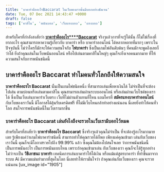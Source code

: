 ```yaml
---
title: 'บาคาร่าคืออะไรBaccarat ในเว็บของเรานั้นมีบอกอย่างชัดเจน'
date: Tue, 07 Dec 2021 14:43:47 +0000
draft: false
tags: ['คาสิโน', 'พนันบอล', 'เว็บแทงบอล', 'แทงบอล']
---
```


สำหรับใครที่กำลังสงสัยว่า [**บาคาร่าคืออะไร****Baccarat**](/archives/) จริงๆแล้วการที่จะรู้ได้นั้น ก็ไม่ใช่เรื่องที่ยากอะไร คุณสามารถหาความรู้เกี่ยวกับ บาคาร่า หรือ บาคาร่าออนไลน์ ได้หลากหลายที่มากๆ เพราะในปัจจุบันนี้ ไม่ว่าใครก็มักจะให้ความสนใจกับ **ไพ่บาคาร่า** ซึ่งเป็นเกมไพ่อันดับต้นๆ ที่คนมักจะพูดถึงเลยก็ว่าได้ ยิ่งถ้าคุณเล่นในเว็บพนันออนไลน์ หรือไปเล่นตามคาสิโนใหญ่ๆ คุณก็จะยิ่งเจอคนมากมาย ที่ให้ความสนใจกับการพนันชนิดนี้

**บาคาร่าคืออะไร Baccarat** **ทำไมคนทั่วโลกถึงให้ความสนใจ**
-----------------------------------------------------------

**บาคาร่าคืออะรไร Baccarat** นั้นเป็นเกมไพ่ชนิดหนึ่ง ที่สามารถเล่นเพื่อหาเงินได้ ไม่จำเป็นที่จะต้องไปเล่น ตามบ่อนหรือเล่นตามคาสิโน คุณสามารถเล่นผ่านระบบออนไลน์ หรือเล่นผ่านเว็บไซต์ของเราได้ ซึ่งเป็นเว็บเล่นบาคาร่าเว็บตรง เว็บที่ไม่ผ่านตัวแทนที่ไหน แถมใครที่ **สมัครแทงบาคาร่าออนไลน์** กับเว็บของเราวันนี้ มีโอกาสได้ลุ้นรับเครดิตฟรี ที่ไม่มีเว็บไหนกล้าทำอย่างแน่นอน นี่เลยยิ่งทำให้คนทั่วโลก สนใจการพนันชนิดนี้ในเว็บเรามากขึ้น

### **บาคาร่าคืออะไร Baccarat** **เล่นยังไงถึงจะรวยในเว็บเรามีบอกไว้หมด**

สำหรับใครที่สงสัยว่า **บาคาร่าคืออะไร** **Baccarat** ซึ่งจริงๆแล้วคุณไม่จำเป็น ที่จะต้องรู้อะไรมากมายเลย รู้เพียงแค่ว่าเกมไพ่บาคาร่าชนิดนี้ สามารถทำให้คุณรวยได้ก็พอ เพียงแค่คุณเข้ามา เล่นกับเว็บของเราวันนี้ คุณก็จะมีโอกาสรวยไปถึง 99.99% แล้ว ซึ่งคุณไม่ต้องไปสนใจเลย ว่าการพนันชนิดนี้ เป็นการพนันอะไร เป็นการพนันแบบไหน เพราะถ้าคุณเข้ามาเล่น กับเว็บของเรา คุณก็จะได้รู้ทุกอย่าง ไม่ว่าจะเป็น **วิธีเอาชนะ บาคาร่า** เทคนิคการเล่นบาคาร่าให้ได้เงิน หรือแม้แต่สูตรบาคาร่า ที่ทำขึ้นมาจากระบบ Ai มีความแม่นยำมากที่สุดในโลก นี่เลยทำให้เรามั่นใจว่า ถ้าคุณเล่นกับเว็บของเรา คุณจะรวยแน่นอน \[ux\_image id="1905"\]